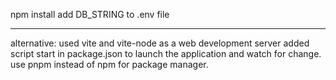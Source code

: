 npm install
add DB_STRING to .env file

---
alternative:
	used vite and vite-node as a web development server
	added script start in package.json to launch the application and watch for change.
	use pnpm instead of npm for package manager.